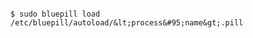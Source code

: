 <!-- layout:code post: 1967-09-26-bluepill_load-a-process -->

```

$ sudo bluepill load /etc/bluepill/autoload/&lt;process&#95;name&gt;.pill

```
